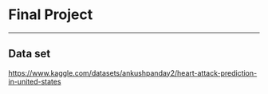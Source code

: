 # Final Project
----
## Data set
https://www.kaggle.com/datasets/ankushpanday2/heart-attack-prediction-in-united-states
